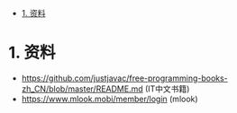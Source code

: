 



<!-- TOC -->

- [1. 资料](#1-资料)

<!-- /TOC -->


# 1. 资料

* https://github.com/justjavac/free-programming-books-zh_CN/blob/master/README.md (IT中文书籍)
* https://www.mlook.mobi/member/login (mlook)
